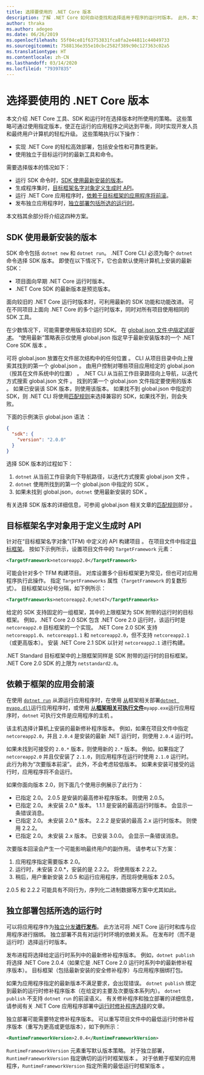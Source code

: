 ```yaml
---
title: 选择要使用的 .NET Core 版本
description: 了解 .NET Core 如何自动查找和选择适用于程序的运行时版本。 此外，本文还将介绍如何强制使用特定版本。
author: thraka
ms.author: adegeo
ms.date: 06/26/2019
ms.openlocfilehash: 55f04ce81f63753831fca8fa2e44811c44049733
ms.sourcegitcommit: 7588136e355e10cbc2582f389c90c127363c02a5
ms.translationtype: HT
ms.contentlocale: zh-CN
ms.lasthandoff: 03/14/2020
ms.locfileid: "79397835"
---
```

# <a name="select-the-net-core-version-to-use"></a>选择要使用的 .NET Core 版本

本文介绍 .NET Core 工具、SDK 和运行时在选择版本时所使用的策略。 这些策略可通过使用指定版本，使正在运行的应用程序之间达到平衡，同时实现开发人员和最终用户计算机的轻松升级。 这些策略执行以下操作：

- 实现 .NET Core 的轻松高效部署，包括安全性和可靠性更新。
- 使用独立于目标运行时的最新工具和命令。

需要选择版本的情况如下：

- 运行 SDK 命令时，[SDK 使用最新安装的版本](#the-sdk-uses-the-latest-installed-version)。
- 生成程序集时，[目标框架名字对象定义生成时 API](#target-framework-monikers-define-build-time-apis)。
- 运行 .NET Core 应用程序时，[依赖于目标框架的应用程序将前滚](#framework-dependent-apps-roll-forward)。
- 发布独立应用程序时，[独立部署包括所选的运行时](#self-contained-deployments-include-the-selected-runtime)。

本文档其余部分将介绍这四种方案。

## <a name="the-sdk-uses-the-latest-installed-version"></a>SDK 使用最新安装的版本

SDK 命令包括 `dotnet new` 和 `dotnet run`。 .NET Core CLI 必须为每个 `dotnet` 命令选择 SDK 版本。 即使在以下情况下，它也会默认使用计算机上安装的最新 SDK：

- 项目面向早期 .NET Core 运行时版本。
- .NET Core SDK 的最新版本是预览版本。

面向较旧的 .NET Core 运行时版本时，可利用最新的 SDK 功能和功能改进。 可在不同项目上面向 .NET Core 的多个运行时版本，同时对所有项目使用相同的 SDK 工具。

在少数情况下，可能需要使用版本较旧的 SDK。 在 [global.json 文件*中指定该版本*](../tools/global-json.md)。 “使用最新”策略表示仅使用 global.json 指定早于最新安装版本的一个 .NET Core SDK 版本  。

可将 global.json 放置在文件层次结构中的任何位置  。 CLI 从项目目录中向上搜索其找到的第一个 global.json  。 由用户控制对哪些项目应用给定的 global.json（按其在文件系统中的位置）  。 .NET CLI 从当前工作目录路径向上导航，以迭代方式搜索 global.json 文件  。 找到的第一个 global.json 文件指定要使用的版本  。 如果已安装该 SDK 版本，则使用该版本。 如果找不到 global.json  中指定的 SDK，则 .NET CLI 将使用[匹配规则](../tools/global-json.md#matching-rules)来选择兼容的 SDK，如果找不到，则会失败。

下面的示例演示 global.json 语法  ：

``` json
{
  "sdk": {
    "version": "2.0.0"
  }
}
```

选择 SDK 版本的过程如下：

1. `dotnet` 从当前工作目录向下导航路径，以迭代方式搜索 global.json 文件  。
1. `dotnet` 使用所找到的第一个 global.json 中指定的 SDK  。
1. 如果未找到 global.json，`dotnet` 使用最新安装的 SDK  。

有关选择 SDK 版本的详细信息，可参阅 global.json 相关文章的[匹配规则](../tools/global-json.md#matching-rules)部分  。

## <a name="target-framework-monikers-define-build-time-apis"></a>目标框架名字对象用于定义生成时 API

针对在“目标框架名字对象”(TFM) 中定义的 API 构建项目  。 在项目文件中指定[目标框架](../../standard/frameworks.md)。 按如下示例所示，设置项目文件中的 `TargetFramework` 元素：

``` xml
<TargetFramework>netcoreapp2.0</TargetFramework>
```

可能会针对多个 TFM 构建项目。 对库设置多个目标框架更为常见，但也可对应用程序执行此操作。 指定 `TargetFrameworks` 属性（`TargetFramework` 的复数形式）。 目标框架以分号分隔，如下例所示：

``` xml
<TargetFrameworks>netcoreapp2.0;net47</TargetFrameworks>
```

给定的 SDK 支持固定的一组框架，其中的上限框架为 SDK 附带的运行时的目标框架。 例如，.NET Core 2.0 SDK 包含 .NET Core 2.0 运行时，该运行时是 `netcoreapp2.0` 目标框架的一个实现。 .NET Core 2.0 SDK 支持 `netcoreapp1.0`、`netcoreapp1.1` 和 `netcoreapp2.0`，但不支持 `netcoreapp2.1`（或更高版本）。 安装 .NET Core 2.1 SDK 以针对 `netcoreapp2.1` 进行构建。

.NET Standard 目标框架中的上限框架同样是 SDK 附带的运行时的目标框架。 .NET Core 2.0 SDK 的上限为 `netstandard2.0`。

## <a name="framework-dependent-apps-roll-forward"></a>依赖于框架的应用会前滚

在使用 [`dotnet run`](../tools/dotnet-run.md) 从源运行应用程序时，在使用 [  从](../deploying/index.md#publish-runtime-dependent)框架相关部署[`dotnet myapp.dll`](../tools/dotnet.md#description)运行应用程序时，或使用 [ 从**框架相关可执行文件**](../deploying/index.md#publish-runtime-dependent)`myapp.exe`运行应用程序时，`dotnet` 可执行文件是应用程序的主机  。

该主机选择计算机上安装的最新修补程序版本。 例如，如果在项目文件中指定 `netcoreapp2.0`，并且 `2.0.4` 是安装的最新 .NET 运行时，则使用 `2.0.4` 运行时。

如果未找到可接受的 `2.0.*` 版本，则使用新的 `2.*` 版本。 例如，如果指定了 `netcoreapp2.0` 并且仅安装了 `2.1.0`，则应用程序在运行时使用 `2.1.0` 运行时。 此行为称为“次要版本前滚”。 此外，不会考虑较低版本。 如果未安装可接受的运行时，应用程序将不会运行。

如果你面向版本 2.0，则下面几个使用示例展示了此行为：

- 已指定 2.0。 2.0.5 是安装的最高修补程序版本。 则使用 2.0.5。
- 已指定 2.0。 未安装 2.0.* 版本。 1.1.1 是安装的最高运行时版本。 会显示一条错误消息。
- 已指定 2.0。 未安装 2.0.* 版本。 2.2.2 是安装的最高 2.x 运行时版本。 则使用 2.2.2。
- 已指定 2.0。 未安装 2.x 版本。 已安装 3.0.0。 会显示一条错误消息。

次要版本回滚会产生一个可能影响最终用户的副作用。 请参考以下方案：

1. 应用程序指定需要版本 2.0。
2. 运行时，未安装 2.0.*，安装的是 2.2.2。 将使用版本 2.2.2。
3. 稍后，用户重新安装 2.0.5 和运行应用程序，而现将使用版本 2.0.5。

2\.0.5 和 2.2.2 可能具有不同行为，序列化二进制数据等方案中尤其如此。

## <a name="self-contained-deployments-include-the-selected-runtime"></a>独立部署包括所选的运行时

可以将应用程序作为[独立分发**进行发布**](../deploying/index.md#publish-self-contained)。 此方法可将 .NET Core 运行时和库与应用程序进行捆绑。 独立部署不具有对运行时环境的依赖关系。 在发布时（而不是运行时）选择运行时版本。

发布进程将选择给定运行时系列中的最新修补程序版本。 例如，`dotnet publish` 将选择 .NET Core 2.0.4（如果它是 .NET Core 2.0 运行时系列中的最新修补程序版本）。 目标框架（包括最新安装的安全修补程序）与应用程序捆绑打包。

如果为应用程序指定的最新版本不满足要求，会出现错误。 `dotnet publish` 绑定到最新的运行时修补程序版本（在给定的主要及次要版本系列内）。 `dotnet publish` 不支持 `dotnet run` 的前滚语义。 有关修补程序和独立部署的详细信息，请参阅有关 .NET Core 应用程序部署中[运行时修补程序选择](../deploying/runtime-patch-selection.md)的文章。

独立部署可能需要特定修补程序版本。 可以重写项目文件中的最低运行时修补程序版本（重写为更高或更低版本），如下例所示：

``` xml
<RuntimeFrameworkVersion>2.0.4</RuntimeFrameworkVersion>
```

`RuntimeFrameworkVersion` 元素重写默认版本策略。 对于独立部署，`RuntimeFrameworkVersion` 指定确切的运行时框架版本  。 对于依赖于框架的应用程序，`RuntimeFrameworkVersion` 指定所需的最低运行时框架版本  。
